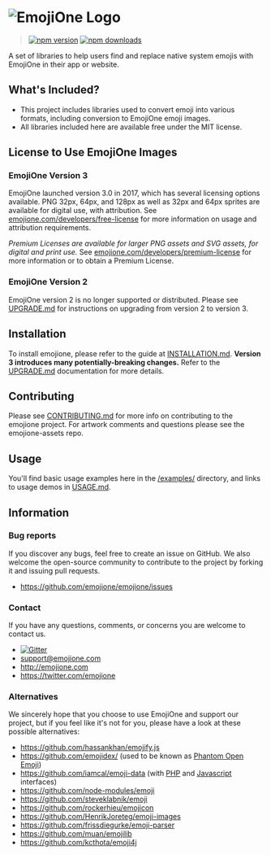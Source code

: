 # ![EmojiOne Logo](https://www.emojione.com/images/vectors/emojione-typeface.svg)

> [![npm version](https://img.shields.io/npm/v/emojione.svg)](https://www.npmjs.com/package/emojione) [![npm downloads](https://img.shields.io/npm/dt/emojione.svg)](https://www.npmjs.com/package/emojione)

A set of libraries to help users find and replace native system emojis with EmojiOne in their app or website.


## What's Included?

 - This project includes libraries used to convert emoji into various formats, including conversion to EmojiOne emoji images.
 - All libraries included here are available free under the MIT license.
 
 
 ## License to Use EmojiOne Images
 
### EmojiOne Version 3
 
 EmojiOne launched version 3.0 in 2017, which has several licensing options available. PNG 32px, 64px, and 128px as well as 32px and 64px sprites are available for digital use, with attribution. See [emojione.com/developers/free-license](https://www.emojione.com/developers/free-license) for more information on usage and attribution requirements.
 
 *Premium Licenses are available for larger PNG assets and SVG assets, for digital and print use.* See [emojione.com/developers/premium-license](https://www.emojione.com/developers/premium-license) for more information or to obtain a Premium License.
 
 ### EmojiOne Version 2
 
 EmojiOne version 2 is no longer supported or distributed. Please see [UPGRADE.md](UPGRADE.md) for instructions on upgrading from version 2 to version 3.


## Installation
To install emojione, please refer to the guide at [INSTALLATION.md](INSTALLATION.md). **Version 3 introduces many  potentially-breaking changes.** Refer to the [UPGRADE.md](UPGRADE.md) documentation for more details.


## Contributing
Please see [CONTRIBUTING.md](CONTRIBUTING.md) for more info on contributing to the emojione project. For artwork comments and questions please see the emojione-assets repo.

## Usage
You'll find basic usage examples here in the [/examples/](examples/) directory, and links to usage demos in [USAGE.md](USAGE.md).


## Information

### Bug reports

If you discover any bugs, feel free to create an issue on GitHub. We also welcome the open-source community to contribute to the project by forking it and issuing pull requests.

 *  https://github.com/emojione/emojione/issues


### Contact

If you have any questions, comments, or concerns you are welcome to contact us.

*  [![Gitter](https://badges.gitter.im/Join%20Chat.svg)](https://gitter.im/emojione/emojione?utm_source=badge&utm_medium=badge&utm_campaign=pr-badge)
* [support@emojione.com](mailto:support@emojione.com)
* http://emojione.com
* https://twitter.com/emojione


### Alternatives
We sincerely hope that you choose to use EmojiOne and support our project, but if you feel like it's not for you, please have a look at these possible alternatives:

* https://github.com/hassankhan/emojify.js
* https://github.com/emojidex/ (used to be known as [Phantom Open Emoji](https://github.com/Genshin/PhantomOpenEmoji))
* https://github.com/iamcal/emoji-data (with [PHP](https://github.com/iamcal/php-emoji) and [Javascript](https://github.com/iamcal/js-emoji) interfaces)
* https://github.com/node-modules/emoji
* https://github.com/steveklabnik/emoji
* https://github.com/rockerhieu/emojicon
* https://github.com/HenrikJoreteg/emoji-images
* https://github.com/frissdiegurke/emoji-parser
* https://github.com/muan/emojilib
* https://github.com/kcthota/emoji4j

